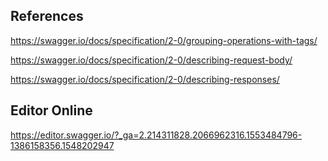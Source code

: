 ## References
https://swagger.io/docs/specification/2-0/grouping-operations-with-tags/

https://swagger.io/docs/specification/2-0/describing-request-body/

https://swagger.io/docs/specification/2-0/describing-responses/

## Editor Online
https://editor.swagger.io/?_ga=2.214311828.2066962316.1553484796-1386158356.1548202947
